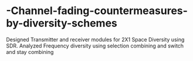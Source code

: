 # -Channel-fading-countermeasures-by-diversity-schemes
Designed Transmitter and receiver modules for 2X1 Space Diversity using SDR. Analyzed Frequency diversity using selection combining and switch and stay combining
